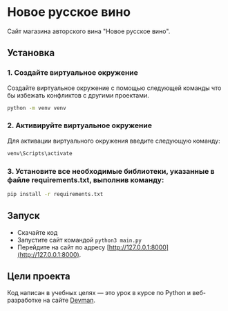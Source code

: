 # Новое русское вино

Сайт магазина авторского вина "Новое русское вино".

## Установка

### 1. Создайте виртуальное окружение
Создайте виртуальное окружение с помощью следующей команды что бы избежать конфликтов с другими  проектами.

```bash
python -m venv venv
```

### 2. Активируйте виртуальное окружение
Для активации виртуального окружения введите следующую команду:

```bash
venv\Scripts\activate
```

### 3. Установите все необходимые библиотеки, указанные в файле requirements.txt, выполнив команду:

```bash
pip install -r requirements.txt
```

## Запуск

- Скачайте код
- Запустите сайт командой `python3 main.py`
- Перейдите на сайт по адресу [http://127.0.0.1:8000](http://127.0.0.1:8000).

## Цели проекта

Код написан в учебных целях — это урок в курсе по Python и веб-разработке на сайте [Devman](https://dvmn.org).
